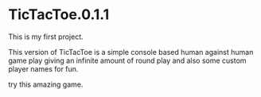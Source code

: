# TicTacToe.0.1.1
This is my first project. 

This version of TicTacToe is a simple console based human against human game play giving an infinite amount of round play and also some custom player names for fun.

try this amazing game.
